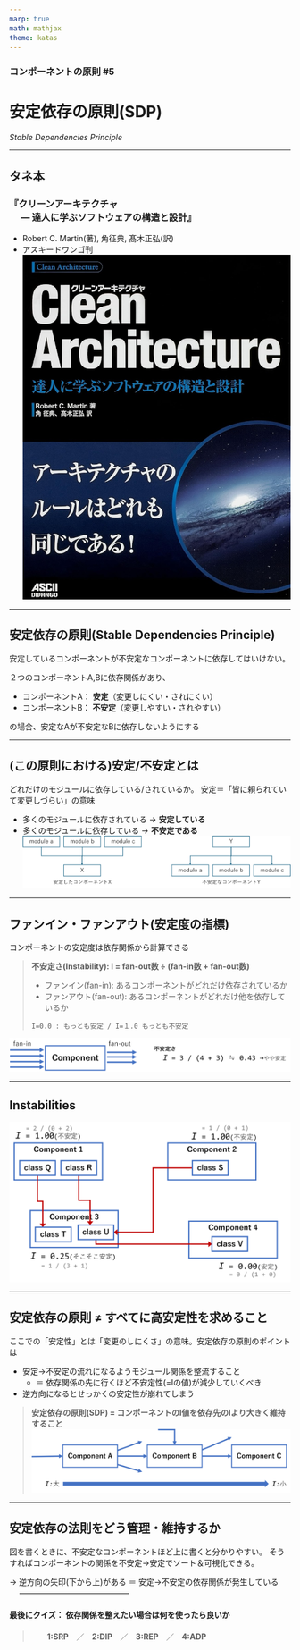 ```yaml
---
marp: true
math: mathjax
theme: katas
---
```

<!-- 
size: 16:9
paginate: true
-->
<!-- header: 勉強会# ― エンジニアとしての解像度を高めるための勉強会-->

### コンポーネントの原則 #5

# 安定依存の原則(SDP)
_Stable Dependencies Principle_

---
## タネ本

### 『クリーンアーキテクチャ<br>　 ― 達人に学ぶソフトウェアの構造と設計』
* Robert C. Martin(著), 角征典, 髙木正弘(訳)
* アスキードワンゴ刊
![bg right:30% 90%](assets/07-cleanarchitecture.jpg)

---

## 安定依存の原則(Stable Dependencies Principle)

安定しているコンポーネントが不安定なコンポーネントに依存してはいけない。

２つのコンポーネントA,Bに依存関係があり、

* コンポーネントA： **安定**（変更しにくい・されにくい）
* コンポーネントB： **不安定**（変更しやすい・されやすい）

の場合、安定なAが不安定なBに依存しないようにする

<!--
そもそも設計をどこかで完全に確定し、以降触る必要もなくするというのは不可能です。使い続けていくとどうしたって変化は生まれる。
このときに閉鎖性共通の原則(CCP)を満たすようにすれば、特定の変更以外には影響を受けないコンポーネントを作れる。
このようなコンポーネントは、変わっていくことを想定した設計をしているといえる。変わりうるものであると想定しているわけ。
このときの変わりやすさは、設計に慣れた人であればコンポーネントごとにある程度の差が出るように作る。
* これは今後も変化していくだろう
* ここの仕様が変化することは稀だろう、など
重要なのは、この変更を想定したコンポーネントは、変更しづらいコンポーネントから依存されてはいけない。なぜなら変更が難しくなってしまうから。変更しやすい想定で作っているのに、他のコンポーネントから依存されているしがらみで都度ネゴが必要になって手を加えにくくなってしまう。
このときに、今回紹介する安定依存の原則を満たしていれば、機種依存部、データ操作のアルゴリズムバリエーションなど変更されることを前提に作ったモジュールを、気兼ねなく変更していけることになる。
 -->

---

## (この原則における)安定/不安定とは

どれだけのモジュールに依存している/されているか。
安定＝「皆に頼られていて変更しづらい」の意味

* 多くのモジュールに依存されている → **安定している**
* 多くのモジュールに依存している → **不安定である**
　
　
![center height:200px](assets/10-stable_instable.png)

<!-- ちょっとわかりにくいので説明すると、「安定している」とは変更しづらいという意味。変更しづらいというのは「他のクラスやパッケージから依存されている」（＝責任を負っている）パッケージ。 -->
<!-- 逆に不安定であるとは、他モジュールの変更の影響を敏感に受けるという話。
なので分かりにくく変な感じはするけれど、安定性とはすなわち「変更する難易度」とでもいうもの。
安定しているパッケージは修正が難しく，不安定なパッケージは修正が容易，ということです。変な感じですが。
そしてSDP(安定依存の原則)は，パッケージの依存関係はより安定しているパッケージへと向かうべき，ということです． -->

---

## ファンイン・ファンアウト(安定度の指標)

コンポーネントの安定度は依存関係から計算できる

> **不安定さ(Instability): I = fan-out数 ÷ (fan-in数 + fan-out数)**
>
> * ファンイン(fan-in): あるコンポーネントがどれだけ依存されているか
> * ファンアウト(fan-out): あるコンポーネントがどれだけ他を依存しているか
>
> `I=0.0 : もっとも安定 / I=１.0 もっとも不安定`

![center height:120px](assets/10-fanin_fanout.png)

<!-- 回路設計において、デジタルICの入出力ピンに接続できる、動作可能なデバイスの数のこと。ファンアウトは、1つの出力ピンに接続されている回路に入力できるデバイスの数。ファンインは、1つの入力ピンに接続されている回路から出力できるデバイスの数。 -->
<!-- ファンイン・ファンアウトのファンとは扇のこと。扇の骨が集まっていく・広がっていくイメージを考えると分かりやすい -->

---

## Instabilities

![height:500px center contain](assets/10-instablities.png)

---

## 安定依存の原則 ≠ すべてに高安定性を求めること

ここでの「安定性」とは「変更のしにくさ」の意味。安定依存の原則のポイントは

* 安定→不安定の流れになるようモジュール関係を整流すること
    * ＝ 依存関係の先に行くほど不安定性(=Iの値)が減少していくべき
* 逆方向になるとせっかくの安定性が崩れてしまう

> **安定依存の原則(SDP) = コンポーネントのI値を依存先のIより大きく維持すること**
>　
> ![center height:200px](assets/10-sdp_means.png)

<!-- すべて安定していたとしたら、変更しにくいコンポーネントばかりになるため手を加えることができなくなる -->
<!-- 不安定であるということは「容易に変更できる」ことになるため、不安定なコンポーネントはどんどん仕様変更、実装修正が入ることになる。それに依存した、変更したくない安定したモジュールも引きずられて変更が入ってしまう -->

---

## 安定依存の法則をどう管理・維持するか

図を書くときに、不安定なコンポーネントほど上に書くと分かりやすい。
そうすればコンポーネントの関係を不安定→安定でソート＆可視化できる。

→ 逆方向の矢印(下から上)がある ＝ 安定→不安定の依存関係が発生している
　
――――――――――――――
　

#### 最後にクイズ： 依存関係を整えたい場合は何を使ったら良いか

> 　　**1:SRP**　／　**2:DIP**　／　**3:REP**　／　**4:ADP**

<!-- 
SRP: Single Responsibility Principle
DIP: Dependeny Inversion Principle ← 正解
REP: The Reuse/Release Equivalence Principle : 再利用・リリース等価の原則
ADP: Acyclic Dependencies Principle : 非循環依存関係の原則
 -->